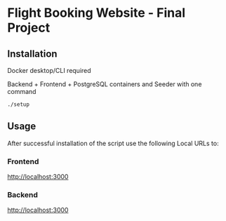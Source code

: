 # Flight Booking Website - Final Project

## Installation

Docker desktop/CLI required

Backend + Frontend + PostgreSQL containers and Seeder with one command

```bash
./setup
```

## Usage

After successful installation of the script use the following Local URLs to:

### Frontend
[http://localhost:3000](http://localhost:3000/)

### Backend
[http://localhost:3000](http://localhost:4000/)
